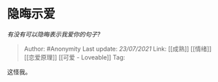 # 隐晦示爱
*有没有可以隐晦表示我爱你的句子?*

> Author: #Anonymity
> Last update: *23/07/2021* 
> Link: [[成熟]] [[情绪]] [[恋爱原理]] [[可爱 - Loveable]]
> Tag:   

 
这怪我。



